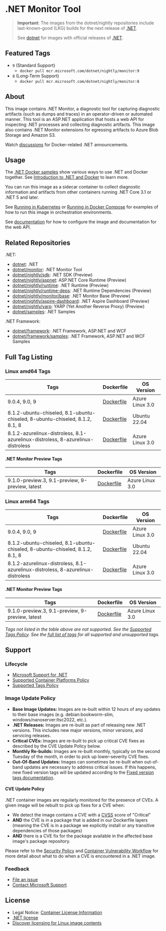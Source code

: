 # .NET Monitor Tool

> **Important**: The images from the dotnet/nightly repositories include last-known-good (LKG) builds for the next release of [.NET](https://github.com/dotnet/core).
>
> See [dotnet](https://github.com/dotnet/dotnet-docker/blob/main/README.monitor.md) for images with official releases of [.NET](https://github.com/dotnet/core).

## Featured Tags

* `9` (Standard Support)
  * `docker pull mcr.microsoft.com/dotnet/nightly/monitor:9`
* `8` (Long-Term Support)
  * `docker pull mcr.microsoft.com/dotnet/nightly/monitor:8`

## About

This image contains .NET Monitor, a diagnostic tool for capturing diagnostic artifacts (such as dumps and traces) in an operator-driven or automated manner. This tool is an ASP.NET application that hosts a web API for inspecting .NET processes and collecting diagnostic artifacts. This image also contains .NET Monitor extensions for egressing artifacts to Azure Blob Storage and Amazon S3.

Watch [discussions](https://github.com/dotnet/dotnet-docker/discussions/categories/announcements) for Docker-related .NET announcements.

## Usage

The [.NET Docker samples](https://github.com/dotnet/dotnet-docker/blob/main/samples/README.md) show various ways to use .NET and Docker together. See [Introduction to .NET and Docker](https://learn.microsoft.com/dotnet/core/docker/introduction) to learn more.

You can run this image as a sidecar container to collect diagnostic information and artifacts from other containers running .NET Core 3.1 or .NET 5 and later.

See [Running in Kubernetes](https://github.com/dotnet/dotnet-monitor/blob/main/documentation/kubernetes.md) or [Running in Docker Compose](https://github.com/dotnet/dotnet-monitor/blob/main/documentation/docker-compose.md) for examples of how to run this image in orchestration environments.

See [documentation](https://go.microsoft.com/fwlink/?linkid=2158052) for how to configure the image and documentation for the web API.

## Related Repositories

.NET:

* [dotnet](https://github.com/dotnet/dotnet-docker/blob/main/README.md): .NET
* [dotnet/monitor](https://github.com/dotnet/dotnet-docker/blob/main/README.monitor.md): .NET Monitor Tool
* [dotnet/nightly/sdk](https://github.com/dotnet/dotnet-docker/blob/nightly/README.sdk.md): .NET SDK (Preview)
* [dotnet/nightly/aspnet](https://github.com/dotnet/dotnet-docker/blob/nightly/README.aspnet.md): ASP.NET Core Runtime (Preview)
* [dotnet/nightly/runtime](https://github.com/dotnet/dotnet-docker/blob/nightly/README.runtime.md): .NET Runtime (Preview)
* [dotnet/nightly/runtime-deps](https://github.com/dotnet/dotnet-docker/blob/nightly/README.runtime-deps.md): .NET Runtime Dependencies (Preview)
* [dotnet/nightly/monitor/base](https://github.com/dotnet/dotnet-docker/blob/nightly/README.monitor-base.md): .NET Monitor Base (Preview)
* [dotnet/nightly/aspire-dashboard](https://github.com/dotnet/dotnet-docker/blob/nightly/README.aspire-dashboard.md): .NET Aspire Dashboard (Preview)
* [dotnet/nightly/yarp](https://github.com/dotnet/dotnet-docker/blob/nightly/README.yarp.md): YARP (Yet Another Reverse Proxy) (Preview)
* [dotnet/samples](https://github.com/dotnet/dotnet-docker/blob/main/README.samples.md): .NET Samples

.NET Framework:

* [dotnet/framework](https://github.com/microsoft/dotnet-framework-docker/blob/main/README.md): .NET Framework, ASP.NET and WCF
* [dotnet/framework/samples](https://github.com/microsoft/dotnet-framework-docker/blob/main/README.samples.md): .NET Framework, ASP.NET and WCF Samples

## Full Tag Listing

### Linux amd64 Tags

Tags | Dockerfile | OS Version
-----------| -------------| -------------
9.0.4, 9.0, 9 | [Dockerfile](src/monitor/9.0/azurelinux-distroless/amd64/Dockerfile) | Azure Linux 3.0
8.1.2-ubuntu-chiseled, 8.1-ubuntu-chiseled, 8-ubuntu-chiseled, 8.1.2, 8.1, 8 | [Dockerfile](src/monitor/8.1/ubuntu-chiseled/amd64/Dockerfile) | Ubuntu 22.04
8.1.2-azurelinux-distroless, 8.1-azurelinux-distroless, 8-azurelinux-distroless | [Dockerfile](src/monitor/8.1/azurelinux-distroless/amd64/Dockerfile) | Azure Linux 3.0

#### .NET Monitor Preview Tags

Tags | Dockerfile | OS Version
-----------| -------------| -------------
9.1.0-preview.3, 9.1-preview, 9-preview, latest | [Dockerfile](src/monitor/9.1/azurelinux-distroless/amd64/Dockerfile) | Azure Linux 3.0

### Linux arm64 Tags

Tags | Dockerfile | OS Version
-----------| -------------| -------------
9.0.4, 9.0, 9 | [Dockerfile](src/monitor/9.0/azurelinux-distroless/arm64v8/Dockerfile) | Azure Linux 3.0
8.1.2-ubuntu-chiseled, 8.1-ubuntu-chiseled, 8-ubuntu-chiseled, 8.1.2, 8.1, 8 | [Dockerfile](src/monitor/8.1/ubuntu-chiseled/arm64v8/Dockerfile) | Ubuntu 22.04
8.1.2-azurelinux-distroless, 8.1-azurelinux-distroless, 8-azurelinux-distroless | [Dockerfile](src/monitor/8.1/azurelinux-distroless/arm64v8/Dockerfile) | Azure Linux 3.0

#### .NET Monitor Preview Tags

Tags | Dockerfile | OS Version
-----------| -------------| -------------
9.1.0-preview.3, 9.1-preview, 9-preview, latest | [Dockerfile](src/monitor/9.1/azurelinux-distroless/arm64v8/Dockerfile) | Azure Linux 3.0
<!--End of generated tags-->

*Tags not listed in the table above are not supported. See the [Supported Tags Policy](https://github.com/dotnet/dotnet-docker/blob/main/documentation/supported-tags.md). See the [full list of tags](https://mcr.microsoft.com/v2/dotnet/nightly/monitor/tags/list) for all supported and unsupported tags.*

## Support

### Lifecycle

* [Microsoft Support for .NET](https://github.com/dotnet/core/blob/main/support.md)
* [Supported Container Platforms Policy](https://github.com/dotnet/dotnet-docker/blob/main/documentation/supported-platforms.md)
* [Supported Tags Policy](https://github.com/dotnet/dotnet-docker/blob/main/documentation/supported-tags.md)

### Image Update Policy

* **Base Image Updates:** Images are re-built within 12 hours of any updates to their base images (e.g. debian:bookworm-slim, windows/nanoserver:ltsc2022, etc.).
* **.NET Releases:** Images are re-built as part of releasing new .NET versions. This includes new major versions, minor versions, and servicing releases.
* **Critical CVEs:** Images are re-built to pick up critical CVE fixes as described by the CVE Update Policy below.
* **Monthly Re-builds:** Images are re-built monthly, typically on the second Tuesday of the month, in order to pick up lower-severity CVE fixes.
* **Out-Of-Band Updates:** Images can sometimes be re-built when out-of-band updates are necessary to address critical issues. If this happens, new fixed version tags will be updated according to the [Fixed version tags documentation](https://github.com/dotnet/dotnet-docker/blob/main/documentation/supported-tags.md#fixed-version-tags).

#### CVE Update Policy

.NET container images are regularly monitored for the presence of CVEs. A given image will be rebuilt to pick up fixes for a CVE when:

* We detect the image contains a CVE with a [CVSS](https://nvd.nist.gov/vuln-metrics/cvss) score of "Critical"
* **AND** the CVE is in a package that is added in our Dockerfile layers (meaning the CVE is in a package we explicitly install or any transitive dependencies of those packages)
* **AND** there is a CVE fix for the package available in the affected base image's package repository.

Please refer to the [Security Policy](https://github.com/dotnet/dotnet-docker/blob/main/SECURITY.md) and [Container Vulnerability Workflow](https://github.com/dotnet/dotnet-docker/blob/main/documentation/vulnerability-reporting.md) for more detail about what to do when a CVE is encountered in a .NET image.

### Feedback

* [File an issue](https://github.com/dotnet/dotnet-docker/issues/new/choose)
* [Contact Microsoft Support](https://support.microsoft.com/contactus/)

## License

* Legal Notice: [Container License Information](https://aka.ms/mcr/osslegalnotice)
* [.NET license](https://github.com/dotnet/dotnet-docker/blob/main/LICENSE)
* [Discover licensing for Linux image contents](https://github.com/dotnet/dotnet-docker/blob/main/documentation/image-artifact-details.md)
